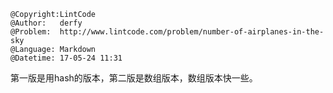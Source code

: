```
@Copyright:LintCode
@Author:   derfy
@Problem:  http://www.lintcode.com/problem/number-of-airplanes-in-the-sky
@Language: Markdown
@Datetime: 17-05-24 11:31
```

第一版是用hash的版本，第二版是数组版本，数组版本快一些。
